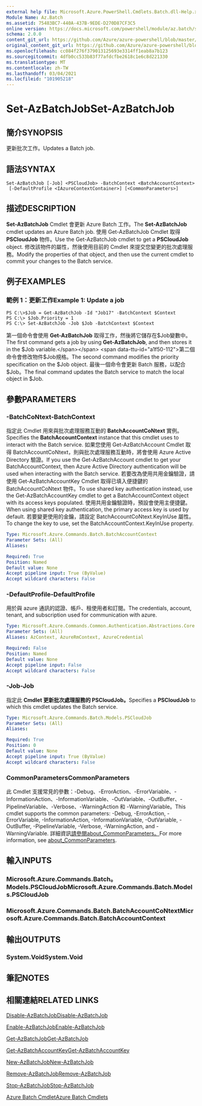 ```yaml
---
external help file: Microsoft.Azure.PowerShell.Cmdlets.Batch.dll-Help.xml
Module Name: Az.Batch
ms.assetid: 75483BC7-440A-437B-9EDE-D270D87CF3C5
online version: https://docs.microsoft.com/powershell/module/az.batch/set-azbatchjob
schema: 2.0.0
content_git_url: https://github.com/Azure/azure-powershell/blob/master/src/Batch/Batch/help/Set-AzBatchJob.md
original_content_git_url: https://github.com/Azure/azure-powershell/blob/master/src/Batch/Batch/help/Set-AzBatchJob.md
ms.openlocfilehash: cc084f276f379013125693e3314ff1eab8a7b123
ms.sourcegitcommit: 4dfb0cc533b83f77afdcfbe2618c1e6c8d221330
ms.translationtype: MT
ms.contentlocale: zh-TW
ms.lasthandoff: 03/04/2021
ms.locfileid: "101905218"
---
```

# <span data-ttu-id="a1f50-101">Set-AzBatchJob</span><span class="sxs-lookup"><span data-stu-id="a1f50-101">Set-AzBatchJob</span></span>

## <span data-ttu-id="a1f50-102">簡介</span><span class="sxs-lookup"><span data-stu-id="a1f50-102">SYNOPSIS</span></span>
<span data-ttu-id="a1f50-103">更新批次工作。</span><span class="sxs-lookup"><span data-stu-id="a1f50-103">Updates a Batch job.</span></span>

## <span data-ttu-id="a1f50-104">語法</span><span class="sxs-lookup"><span data-stu-id="a1f50-104">SYNTAX</span></span>

```
Set-AzBatchJob [-Job] <PSCloudJob> -BatchContext <BatchAccountContext>
 [-DefaultProfile <IAzureContextContainer>] [<CommonParameters>]
```

## <span data-ttu-id="a1f50-105">描述</span><span class="sxs-lookup"><span data-stu-id="a1f50-105">DESCRIPTION</span></span>
<span data-ttu-id="a1f50-106">**Set-AzBatchJob** Cmdlet 會更新 Azure Batch 工作。</span><span class="sxs-lookup"><span data-stu-id="a1f50-106">The **Set-AzBatchJob** cmdlet updates an Azure Batch job.</span></span>
<span data-ttu-id="a1f50-107">使用 Get-AzBatchJob Cmdlet 取得 **PSCloudJob** 物件。</span><span class="sxs-lookup"><span data-stu-id="a1f50-107">Use the Get-AzBatchJob cmdlet to get a **PSCloudJob** object.</span></span>
<span data-ttu-id="a1f50-108">修改該物件的屬性，然後使用目前的 Cmdlet 來提交您變更的批次處理服務。</span><span class="sxs-lookup"><span data-stu-id="a1f50-108">Modify the properties of that object, and then use the current cmdlet to commit your changes to the Batch service.</span></span>

## <span data-ttu-id="a1f50-109">例子</span><span class="sxs-lookup"><span data-stu-id="a1f50-109">EXAMPLES</span></span>

### <span data-ttu-id="a1f50-110">範例 1：更新工作</span><span class="sxs-lookup"><span data-stu-id="a1f50-110">Example 1: Update a job</span></span>
```
PS C:\>$Job = Get-AzBatchJob -Id "Job17" -BatchContext $Context
PS C:\> $Job.Priority = 1
PS C:\> Set-AzBatchJob -Job $Job -BatchContext $Context
```

<span data-ttu-id="a1f50-111">第一個命令會使用 **Get-AzBatchJob** 取得工作，然後將它儲存在$Job變數中。</span><span class="sxs-lookup"><span data-stu-id="a1f50-111">The first command gets a job by using **Get-AzBatchJob**, and then stores it in the $Job variable.</span></span>
<span data-ttu-id="a1f50-112">第二個命令會修改物件$Job規格。</span><span class="sxs-lookup"><span data-stu-id="a1f50-112">The second command modifies the priority specification on the $Job object.</span></span>
<span data-ttu-id="a1f50-113">最後一個命令會更新 Batch 服務，以配合 $Job。</span><span class="sxs-lookup"><span data-stu-id="a1f50-113">The final command updates the Batch service to match the local object in $Job.</span></span>

## <span data-ttu-id="a1f50-114">參數</span><span class="sxs-lookup"><span data-stu-id="a1f50-114">PARAMETERS</span></span>

### <span data-ttu-id="a1f50-115">-BatchCoNtext</span><span class="sxs-lookup"><span data-stu-id="a1f50-115">-BatchContext</span></span>
<span data-ttu-id="a1f50-116">指定此 Cmdlet 用來與批次處理服務互動的 **BatchAccountCoNtext** 實例。</span><span class="sxs-lookup"><span data-stu-id="a1f50-116">Specifies the **BatchAccountContext** instance that this cmdlet uses to interact with the Batch service.</span></span>
<span data-ttu-id="a1f50-117">如果您使用 Get-AzBatchAccount Cmdlet 取得 BatchAccountCoNtext，則與批次處理服務互動時，將會使用 Azure Active Directory 驗證。</span><span class="sxs-lookup"><span data-stu-id="a1f50-117">If you use the Get-AzBatchAccount cmdlet to get your BatchAccountContext, then Azure Active Directory authentication will be used when interacting with the Batch service.</span></span> <span data-ttu-id="a1f50-118">若要改為使用共用金鑰驗證，請使用 Get-AzBatchAccountKey Cmdlet 取得已填入便捷鍵的 BatchAccountCoNtext 物件。</span><span class="sxs-lookup"><span data-stu-id="a1f50-118">To use shared key authentication instead, use the Get-AzBatchAccountKey cmdlet to get a BatchAccountContext object with its access keys populated.</span></span> <span data-ttu-id="a1f50-119">使用共用金鑰驗證時，預設會使用主便捷鍵。</span><span class="sxs-lookup"><span data-stu-id="a1f50-119">When using shared key authentication, the primary access key is used by default.</span></span> <span data-ttu-id="a1f50-120">若要變更使用的金鑰，請設定 BatchAccountCoNtext.KeyInUse 屬性。</span><span class="sxs-lookup"><span data-stu-id="a1f50-120">To change the key to use, set the BatchAccountContext.KeyInUse property.</span></span>

```yaml
Type: Microsoft.Azure.Commands.Batch.BatchAccountContext
Parameter Sets: (All)
Aliases:

Required: True
Position: Named
Default value: None
Accept pipeline input: True (ByValue)
Accept wildcard characters: False
```

### <span data-ttu-id="a1f50-121">-DefaultProfile</span><span class="sxs-lookup"><span data-stu-id="a1f50-121">-DefaultProfile</span></span>
<span data-ttu-id="a1f50-122">用於與 azure 通訊的認證、帳戶、租使用者和訂閱。</span><span class="sxs-lookup"><span data-stu-id="a1f50-122">The credentials, account, tenant, and subscription used for communication with azure.</span></span>

```yaml
Type: Microsoft.Azure.Commands.Common.Authentication.Abstractions.Core.IAzureContextContainer
Parameter Sets: (All)
Aliases: AzContext, AzureRmContext, AzureCredential

Required: False
Position: Named
Default value: None
Accept pipeline input: False
Accept wildcard characters: False
```

### <span data-ttu-id="a1f50-123">-Job</span><span class="sxs-lookup"><span data-stu-id="a1f50-123">-Job</span></span>
<span data-ttu-id="a1f50-124">指定此 **Cmdlet 更新批次處理服務的 PSCloudJob。**</span><span class="sxs-lookup"><span data-stu-id="a1f50-124">Specifies a **PSCloudJob** to which this cmdlet updates the Batch service.</span></span>

```yaml
Type: Microsoft.Azure.Commands.Batch.Models.PSCloudJob
Parameter Sets: (All)
Aliases:

Required: True
Position: 0
Default value: None
Accept pipeline input: True (ByValue)
Accept wildcard characters: False
```

### <span data-ttu-id="a1f50-125">CommonParameters</span><span class="sxs-lookup"><span data-stu-id="a1f50-125">CommonParameters</span></span>
<span data-ttu-id="a1f50-126">此 Cmdlet 支援常見的參數：-Debug、-ErrorAction、-ErrorVariable、-InformationAction、-InformationVariable、-OutVariable、-OutBuffer、-PipelineVariable、-Verbose、-WarningAction 和 -WarningVariable。</span><span class="sxs-lookup"><span data-stu-id="a1f50-126">This cmdlet supports the common parameters: -Debug, -ErrorAction, -ErrorVariable, -InformationAction, -InformationVariable, -OutVariable, -OutBuffer, -PipelineVariable, -Verbose, -WarningAction, and -WarningVariable.</span></span> <span data-ttu-id="a1f50-127">詳細資訊[請參閱about_CommonParameters。](http://go.microsoft.com/fwlink/?LinkID=113216)</span><span class="sxs-lookup"><span data-stu-id="a1f50-127">For more information, see [about_CommonParameters](http://go.microsoft.com/fwlink/?LinkID=113216).</span></span>

## <span data-ttu-id="a1f50-128">輸入</span><span class="sxs-lookup"><span data-stu-id="a1f50-128">INPUTS</span></span>

### <span data-ttu-id="a1f50-129">Microsoft.Azure.Commands.Batch。Models.PSCloudJob</span><span class="sxs-lookup"><span data-stu-id="a1f50-129">Microsoft.Azure.Commands.Batch.Models.PSCloudJob</span></span>

### <span data-ttu-id="a1f50-130">Microsoft.Azure.Commands.Batch.BatchAccountCoNtext</span><span class="sxs-lookup"><span data-stu-id="a1f50-130">Microsoft.Azure.Commands.Batch.BatchAccountContext</span></span>

## <span data-ttu-id="a1f50-131">輸出</span><span class="sxs-lookup"><span data-stu-id="a1f50-131">OUTPUTS</span></span>

### <span data-ttu-id="a1f50-132">System.Void</span><span class="sxs-lookup"><span data-stu-id="a1f50-132">System.Void</span></span>

## <span data-ttu-id="a1f50-133">筆記</span><span class="sxs-lookup"><span data-stu-id="a1f50-133">NOTES</span></span>

## <span data-ttu-id="a1f50-134">相關連結</span><span class="sxs-lookup"><span data-stu-id="a1f50-134">RELATED LINKS</span></span>

[<span data-ttu-id="a1f50-135">Disable-AzBatchJob</span><span class="sxs-lookup"><span data-stu-id="a1f50-135">Disable-AzBatchJob</span></span>](./Disable-AzBatchJob.md)

[<span data-ttu-id="a1f50-136">Enable-AzBatchJob</span><span class="sxs-lookup"><span data-stu-id="a1f50-136">Enable-AzBatchJob</span></span>](./Enable-AzBatchJob.md)

[<span data-ttu-id="a1f50-137">Get-AzBatchJob</span><span class="sxs-lookup"><span data-stu-id="a1f50-137">Get-AzBatchJob</span></span>](./Get-AzBatchJob.md)

[<span data-ttu-id="a1f50-138">Get-AzBatchAccountKey</span><span class="sxs-lookup"><span data-stu-id="a1f50-138">Get-AzBatchAccountKey</span></span>](./Get-AzBatchAccountKey.md)

[<span data-ttu-id="a1f50-139">New-AzBatchJob</span><span class="sxs-lookup"><span data-stu-id="a1f50-139">New-AzBatchJob</span></span>](./New-AzBatchJob.md)

[<span data-ttu-id="a1f50-140">Remove-AzBatchJob</span><span class="sxs-lookup"><span data-stu-id="a1f50-140">Remove-AzBatchJob</span></span>](./Remove-AzBatchJob.md)

[<span data-ttu-id="a1f50-141">Stop-AzBatchJob</span><span class="sxs-lookup"><span data-stu-id="a1f50-141">Stop-AzBatchJob</span></span>](./Stop-AzBatchJob.md)

[<span data-ttu-id="a1f50-142">Azure Batch Cmdlet</span><span class="sxs-lookup"><span data-stu-id="a1f50-142">Azure Batch Cmdlets</span></span>](/powershell/module/Az.Batch/)

